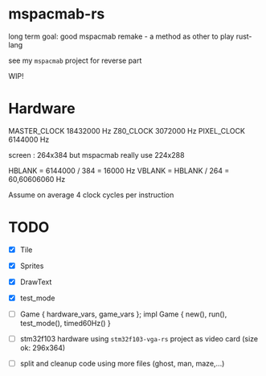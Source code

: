 # mspacmab-rs

long term goal: good mspacmab remake - a method as other to play rust-lang

see my `mspacmab` project for reverse part

WIP!

# Hardware

MASTER_CLOCK   18432000 Hz
Z80_CLOCK      3072000 Hz
PIXEL_CLOCK    6144000 Hz

screen : 264x384 but mspacmab really use 224x288

HBLANK = 6144000 / 384 = 16000 Hz
VBLANK = HBLANK / 264 = 60,60606060 Hz

Assume on average 4 clock cycles per instruction

# TODO

- [x] Tile
- [x] Sprites
- [x] DrawText
- [x] test_mode
- [ ] Game { hardware_vars, game_vars }; impl Game { new(), run(), test_mode(), timed60Hz() }
- [ ] stm32f103 hardware using `stm32f103-vga-rs` project as video card (size ok: 296x364)
- [ ] split and cleanup code using more files (ghost, man, maze,...)


